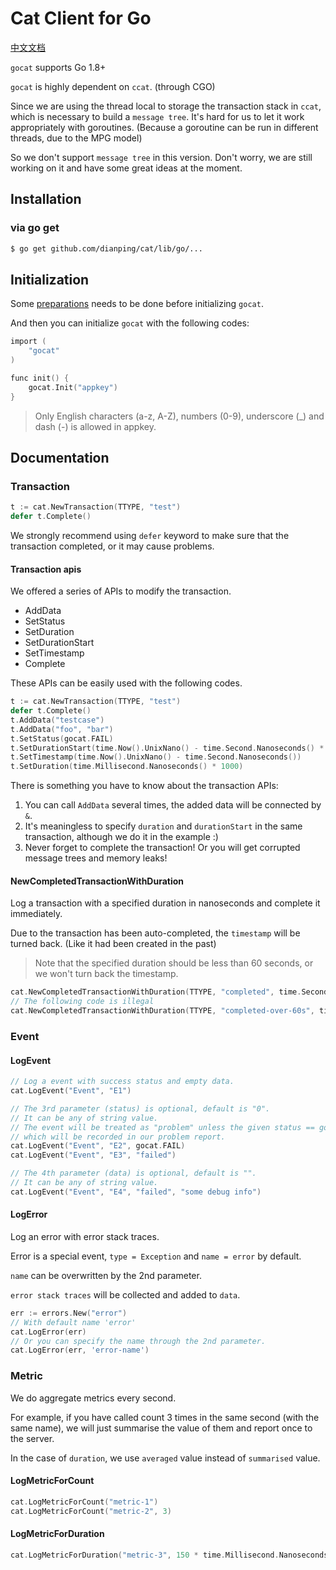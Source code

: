 # Cat Client for Go

[中文文档](./README.zh-CN.md)

`gocat` supports Go 1.8+

`gocat` is highly dependent on `ccat`. (through CGO)

Since we are using the thread local to storage the transaction stack in `ccat`, which is necessary to build a `message tree`. It's hard for us to let it work appropriately with goroutines. (Because a goroutine can be run in different threads, due to the MPG model)

So we don't support `message tree` in this version. Don't worry, we are still working on it and have some great ideas at the moment.

## Installation

### via go get

```bash
$ go get github.com/dianping/cat/lib/go/...
```

## Initialization

Some [preparations](../_/preparations.md) needs to be done before initializing `gocat`.

And then you can initialize `gocat` with the following codes:

```c
import (
    "gocat"
)

func init() {
    gocat.Init("appkey")
}
```

> Only English characters (a-z, A-Z), numbers (0-9), underscore (\_) and dash (-) is allowed in appkey.

## Documentation

### Transaction

```go
t := cat.NewTransaction(TTYPE, "test")
defer t.Complete()
```

We strongly recommend using `defer` keyword to make sure that the transaction completed, or it may cause problems.

#### Transaction apis

We offered a series of APIs to modify the transaction.

* AddData
* SetStatus
* SetDuration
* SetDurationStart
* SetTimestamp
* Complete

These APIs can be easily used with the following codes.

```go
t := cat.NewTransaction(TTYPE, "test")
defer t.Complete()
t.AddData("testcase")
t.AddData("foo", "bar")
t.SetStatus(gocat.FAIL)
t.SetDurationStart(time.Now().UnixNano() - time.Second.Nanoseconds() * 5)
t.SetTimestamp(time.Now().UnixNano() - time.Second.Nanoseconds())
t.SetDuration(time.Millisecond.Nanoseconds() * 1000)
```

There is something you have to know about the transaction APIs:

1. You can call `AddData` several times, the added data will be connected by `&`.
2. It's meaningless to specify `duration` and `durationStart` in the same transaction, although we do it in the example :)
3. Never forget to complete the transaction! Or you will get corrupted message trees and memory leaks!

#### NewCompletedTransactionWithDuration

Log a transaction with a specified duration in nanoseconds and complete it immediately.

Due to the transaction has been auto-completed, the `timestamp` will be turned back. (Like it had been created in the past)

> Note that the specified duration should be less than 60 seconds, or we won't turn back the timestamp.

```go
cat.NewCompletedTransactionWithDuration(TTYPE, "completed", time.Second.Nanoseconds() * 24)
// The following code is illegal
cat.NewCompletedTransactionWithDuration(TTYPE, "completed-over-60s", time.Second.Nanoseconds() * 65)
```


### Event

#### LogEvent
```go
// Log a event with success status and empty data.
cat.LogEvent("Event", "E1")

// The 3rd parameter (status) is optional, default is "0".
// It can be any of string value.
// The event will be treated as "problem" unless the given status == gocat.SUCCESS ("0")
// which will be recorded in our problem report.
cat.LogEvent("Event", "E2", gocat.FAIL)
cat.LogEvent("Event", "E3", "failed")

// The 4th parameter (data) is optional, default is "".
// It can be any of string value.
cat.LogEvent("Event", "E4", "failed", "some debug info")
```

#### LogError

Log an error with error stack traces.

Error is a special event, `type = Exception` and `name = error` by default.

`name` can be overwritten by the 2nd parameter.

`error stack traces` will be collected and added to `data`.

```go
err := errors.New("error")
// With default name 'error'
cat.LogError(err)
// Or you can specify the name through the 2nd parameter.
cat.LogError(err, 'error-name')
```

### Metric

We do aggregate metrics every second.

For example, if you have called count 3 times in the same second (with the same name), we will just summarise the value of them and report once to the server.

In the case of `duration`, we use `averaged` value instead of `summarised` value.

#### LogMetricForCount

```go
cat.LogMetricForCount("metric-1")
cat.LogMetricForCount("metric-2", 3)
```

#### LogMetricForDuration
```go
cat.LogMetricForDuration("metric-3", 150 * time.Millisecond.Nanoseconds())
```
